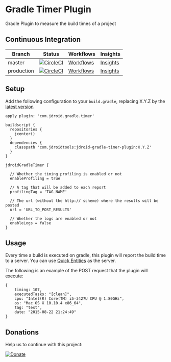 # Gradle Timer Plugin
Gradle Plugin to measure the build times of a project

## Continuous Integration
|Branch|Status|Workflows|Insights|
| ------------- | ------------- | ------------- | ------------- |
|master|[![CircleCI](https://circleci.com/gh/maxirosson/jdroid-gradle-timer-plugin/tree/master.svg?style=svg)](https://circleci.com/gh/maxirosson/jdroid-gradle-timer-plugin/tree/master)|[Workflows](https://circleci.com/gh/maxirosson/workflows/jdroid-gradle-timer-plugin/tree/master)|[Insights](https://circleci.com/build-insights/gh/maxirosson/jdroid-gradle-timer-plugin/master)|
|production|[![CircleCI](https://circleci.com/gh/maxirosson/jdroid-gradle-timer-plugin/tree/production.svg?style=svg)](https://circleci.com/gh/maxirosson/jdroid-gradle-timer-plugin/tree/production)|[Workflows](https://circleci.com/gh/maxirosson/workflows/jdroid-gradle-timer-plugin/tree/production)|[Insights](https://circleci.com/build-insights/gh/maxirosson/jdroid-gradle-timer-plugin/production)|

## Setup 

Add the following configuration to your `build.gradle`, replacing X.Y.Z by the [latest version](https://github.com/maxirosson/jdroid-gradle-timer-plugin/releases/latest)

    apply plugin: 'com.jdroid.gradle.timer'

    buildscript {
      repositories {
        jcenter()
      }
      dependencies {
        classpath 'com.jdroidtools:jdroid-gradle-timer-plugin:X.Y.Z'
      }
    }
    
    jdroidGradleTimer {
    
      // Whether the timing profiling is enabled or not
      enableProfiling = true
      
      // A tag that will be added to each report
      profilingTag = 'TAG_NAME'
      
      // The url (without the http:// scheme) where the results will be posted
      url = 'URL_TO_POST_RESULTS'
      
      // Whether the logs are enabled or not
      enableLogs = false
    }

## Usage

Every time a build is executed on gradle, this plugin will report the build time to a server. You can use [Quick Entities](https://github.com/fernandospr/quick-entities) as the server.

The following is an example of the POST request that the plugin will execute:

    {
        timing: 107,
        executedTasks: "[clean]",
        cpu: "Intel(R) Core(TM) i5-3427U CPU @ 1.80GHz",
        os: "Mac OS X 10.10.4 x86_64",
        tag: "test",
        date: "2015-08-22 21:24:49"
    }

## Donations
Help us to continue with this project:

[![Donate](https://www.paypalobjects.com/en_US/i/btn/btn_donate_LG.gif)](https://www.paypal.com/cgi-bin/webscr?cmd=_s-xclick&hosted_button_id=2UEBTRTSCYA9L)
